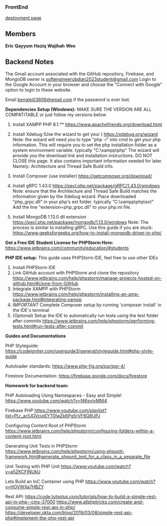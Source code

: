 ### FrontEnd

[deployment page](https://accedie-xcd.github.io/Team-Style-Software-Engineering/)

## Members
**Eric**
**Qayyum**
**Haziq**
**Wajihah**
**Wee**

## Backend Notes
The Gmail account associated with the GitHub repository, Firebase, and MongoDB owner is softengineerubdjan2023student@gmail.com
Login to the Google Account in your browser and choose the "Connect with Google" option to login to these website.

Email benglei03606@gmail.com if the password is ever lost.


**Dependencies Setup (Windows):**
MAKE SURE THE VERSION ARE ALL COMPATITABLE or just follow my versions below

1. Install XAMPP PHP 8.1.** https://www.apachefriends.org/download.html

2. Install Xdebug (Use the wizard to get your ) https://xdebug.org/wizard
    Note: the wizard will need you to type "php -i" into cmd to get your php information. 
    This will require you to set the php installation folder as a system environment variable. typically "C:\xampp\php"
    The wizard will provide you the download link and installation instructions.
    DO NOT CLOSE this page. It also contains important information needed for later.
    Namely: Architecture and Thread Safe Build info.
    
3.  Install Composer (use installer) https://getcomposer.org/download/

4.  Install gRPC 1.43.0 https://pecl.php.net/package/gRPC/1.43.0/windows
    Note: ensure that the Architecture and Thread Safe Build matches the information given by the Xdebug wizard.
    Place downloaded "php_grpc.dll" in your php's ext folder.  typically "C:\xampp\php\ext"
    Add the line "extension=php_grpc.dll" to your php.ini file.
    
5. Install MongoDB 1.13.0 dll extension https://pecl.php.net/package/mongodb/1.13.0/windows
    Note: The process is similar to installing gRPC.
    Use this guide if you are stuck: https://www.geeksforgeeks.org/how-to-install-mongodb-driver-in-php/
    
    
**Get a Free IDE Student License for PHPStorm Here:**
https://www.jetbrains.com/community/education/#students

**PHP IDE setup:**
This guide uses PHPStorm IDE, feel free to use other IDEs
1. Install PHPStorm IDE
2. Link GitHub account with PHPStorm and clone the repository https://www.jetbrains.com/help/phpstorm/manage-projects-hosted-on-github.html#clone-from-GitHub
4. Integrate XAMPP with PHPStorm https://www.jetbrains.com/help/phpstorm/installing-an-amp-package.html#integrating-xampp
6. *IMPORTANT* Complete Composer setup by running 'composer install' in the IDE's terminal
7. (Optional) Setup the IDE to automatically run tests using the test folder after commits https://www.jetbrains.com/help/phpstorm/performing-tests.html#run-tests-after-commit


**Guides and Documentations**

PHP Styleguide:
https://codeigniter.com/userguide3/general/styleguide.html#php-style-guide

Autoloader standards:
https://www.php-fig.org/psr/psr-4/

Firestore Documentation:
https://firebase.google.com/docs/firestore

**Homework for backend team:**

PHP Autoloading Using Namespaces - Easy and Simple!
https://www.youtube.com/watch?v=f46svjvMNI4

Firebase PHP
https://www.youtube.com/playlist?list=PLr_acfJGVciqSYT0IwZk6Pg5rVF8Q9UPJ

Configuring Content Root of PHPStorm
https://www.jetbrains.com/help/phpstorm/configuring-folders-within-a-content-root.html

Generating Unit Tests in PHPStorm
https://www.jetbrains.com/help/phpstorm/using-phpunit-framework.html#generate_phpunit_test_for_a_class_in_a_separate_file

Unit Testing with PHP Unit
https://www.youtube.com/watch?v=a5ZKCFINUkU

Lets Build an IoC Container using PHP
https://www.youtube.com/watch?v=HOVWXa7HBZY

Rest API:
https://code.tutsplus.com/tutorials/how-to-build-a-simple-rest-api-in-php--cms-37000
https://www.allphptricks.com/create-and-consume-simple-rest-api-in-php/
https://developer.okta.com/blog/2019/03/08/simple-rest-api-php#implement-the-php-rest-api
